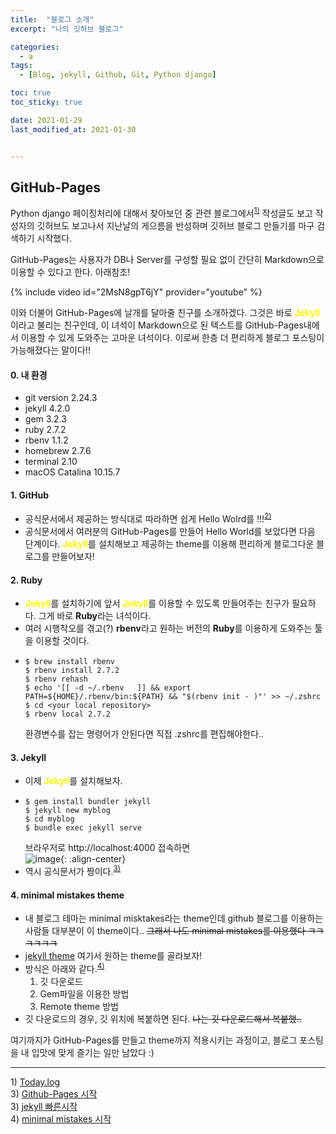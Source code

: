 ```yaml
---
title:  "블로그 소개"
excerpt: "나의 깃허브 블로그"

categories:
  - a
tags:
  - [Blog, jekyll, Github, Git, Python django]

toc: true
toc_sticky: true

date: 2021-01-29
last_modified_at: 2021-01-30


---
```

## GitHub-Pages
Python django 페이징처리에 대해서 찾아보던 중 관련 블로그에서<sup>[1)](#footnote_1)</sup> 작성글도 보고 작성자의 깃허브도 보고나서 지난날의 게으름을 반성하며 깃허브 블로그 만들기를 마구 검색하기 시작했다.   

GitHub-Pages는 사용자가 DB나 Server를 구성할 필요 없이 간단히 Markdown으로 이용할 수 있다고 한다. 아래참조!   

{% include video id="2MsN8gpT6jY" provider="youtube" %}

이와 더불어 GitHub-Pages에 날개를 달아줄 친구를 소개하겠다. 그것은 바로 <span style="color:yellow">**Jekyll**</span>이라고 불리는 친구인데, 이 녀석이 Markdown으로 된 텍스트를 GitHub-Pages내에서 이용할 수 있게 도와주는 고마운 녀석이다. 이로써 한층 더 편리하게 블로그 포스팅이 가능해졌다는 말이다!!
#### 0. 내 환경
- git version 2.24.3
- jekyll 4.2.0
- gem 3.2.3
- ruby 2.7.2
- rbenv 1.1.2
- homebrew 2.7.6
- terminal 2.10
- macOS Catalina 10.15.7

#### 1. GitHub
- 공식문서에서 제공하는 방식대로 따라하면 쉽게 Hello Wolrd를 !!!<sup>[2)](#footnote_1)</sup>   
- 공식문서에서 여러분의 GitHub-Pages를 만들어 Hello World를 보았다면 다음 단계이다. <span style="color:yellow">**Jekyll**</span>를 설치해보고 제공하는 theme를 이용해 편리하게 블로그다운 블로그를 만들어보자!

#### 2. Ruby
- <span style="color:yellow">**Jekyll**</span>를 설치하기에 앞서 <span style="color:yellow">**Jekyll**</span>를 이용할 수 있도록 만들어주는 친구가 필요하다. 그게 바로 **Ruby**라는 녀석이다.
- 여러 시행착오를 겪고(?) **rbenv**라고 원하는 버전의 **Ruby**를 이용하게 도와주는 툴을 이용할 것이다.
- ```
  $ brew install rbenv
  $ rbenv install 2.7.2
  $ rbenv rehash
  $ echo '[[ -d ~/.rbenv   ]] && export PATH=${HOME}/.rbenv/bin:${PATH} && "$(rbenv init - )"' >> ~/.zshrc
  $ cd <your local repository>
  $ rbenv local 2.7.2
  ```
  환경변수를 잡는 명령어가 안된다면 직접 .zshrc를 편집해야한다..

#### 3. Jekyll
- 이제 <span style="color:yellow">**Jekyll**</span>를 설치해보자.
- ```
  $ gem install bundler jekyll
  $ jekyll new myblog
  $ cd myblog
  $ bundle exec jekyll serve
  ```
  브라우저로 http://localhost:4000 접속하면     
  ![image](https://user-images.githubusercontent.com/62678380/106360381-74f02100-635b-11eb-9057-cf155502c707.png){: .align-center}
- 역시 공식문서가 짱이다.<sup>[3)](#footnote_1)</sup>

#### 4. minimal mistakes theme
- 내 블로그 테마는 minimal misktakes라는 theme인데 github 블로그를 이용하는 사람들 대부분이 이 theme이다.. ~~그래서 나도 minimal mistakes를 이용했다 ㅋㅋㅋㅋㅋㅋ~~
- [jekyll theme](http://jekyllthemes.org/) 여기서 원하는 theme를 골라보자!
- 방식은 아래와 같다.<sup>[4)](#footnote_1)</sup>   
   1. 깃 다운로드
   2. Gem파일을 이용한 방법   
   3. Remote theme 방법
 - 깃 다운로드의 경우, 깃 위치에 복붙하면 된다.
 ~~나는 깃 다운로드해서 복붙했..~~

 여기까지가 GitHub-Pages를 만들고 theme까지 적용시키는 과정이고, 블로그 포스팅을 내 입맛에 맞게 즐기는 일만 남았다 :)



<!-- ![2020](https://user-images.githubusercontent.com/62678380/106272400-595e1b00-6274-11eb-96bb-4e517542425a.jpeg){: .align-center} -->

<!-- ```python
print("a")
``` -->


---
<a name="footnote_1">1)</a> [Today.log](https://parkhyeonchae.github.io/2020/04/01/django-project-17/)   
<a name="footnote_1">3)</a> [Github-Pages 시작](https://pages.github.com/)   
<a name="footnote_1">3)</a> [jekyll 빠른시작](http://jekyllrb-ko.github.io/docs/)   
<a name="footnote_1">4)</a> [minimal mistakes 시작](https://github.com/mmistakes/minimal-mistakes)
